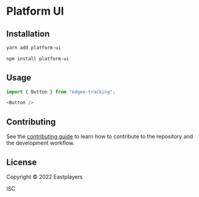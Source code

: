 # Platform UI

## Installation

```sh
yarn add platform-ui
```

```sh
npm install platform-ui
```

## Usage

```js
import { Button } from "edgee-tracking";

<Button />
```

## Contributing

See the [contributing guide](CONTRIBUTING.md) to learn how to contribute to the repository and the development workflow.

## License

Copyright © 2022 Eastplayers

ISC
